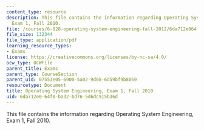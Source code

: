 ```yaml
---
content_type: resource
description: This file contains the information regarding Operating System Engineering,
  Exam 1, Fall 2010.
file: /courses/6-828-operating-system-engineering-fall-2012/6da712e064f0ba32bd765d6dc915b36d_MIT6_828F12_q10_1.pdf
file_size: 132344
file_type: application/pdf
learning_resource_types:
- Exams
license: https://creativecommons.org/licenses/by-nc-sa/4.0/
ocw_type: OCWFile
parent_title: Exams
parent_type: CourseSection
parent_uid: 07553e05-6900-5a02-9d08-6d59bf9b8059
resourcetype: Document
title: Operating System Engineering, Exam 1, Fall 2010
uid: 6da712e0-64f0-ba32-bd76-5d6dc915b36d
---
```

This file contains the information regarding Operating System Engineering, Exam 1, Fall 2010.